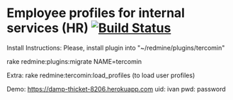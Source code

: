 # Employee profiles for internal services (HR) [![Build Status](https://travis-ci.org/hoopoe/tercomin.svg?branch=master)](https://travis-ci.org/hoopoe/tercomin)

Install Instructions: 
Please, install plugin into "~/redmine/plugins/tercomin"

rake redmine:plugins:migrate NAME=tercomin

Extra:
rake redmine:tercomin:load_profiles (to load user profiles)


Demo: https://damp-thicket-8206.herokuapp.com
uid: ivan
pwd: password



